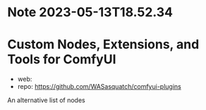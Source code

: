Note 2023-05-13T18.52.34
========================

# Custom Nodes, Extensions, and Tools for ComfyUI

* web:
* repo: https://github.com/WASasquatch/comfyui-plugins

An alternative list of nodes